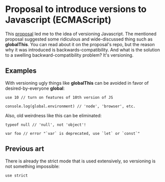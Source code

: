 # Proposal to introduce versions to Javascript (ECMAScript)

This [proposal](https://github.com/tc39/proposal-global) led me to the idea of versioning Javascript. The mentioned proposal suggested some ridiculous and wide-discussed thing such as **globalThis**. You can read about it on the proposal's repo, but the reason why it was introduced is backwards-compatibility. And what is the solution to a swelling backward-compatibility problem? It's versioning.

## Examples

With versioning ugly things like **globalThis** can be avoided in favor of desired-by-everyone **global**:

```
use 10 // turn on features of 10th version of JS

console.log(global.environment) // 'node', 'browser', etc.
```

Also, old weirdness like this can be eliminated:

```
typeof null // 'null', not 'object'!

var foo // error "`var` is deprecated, use `let` or `const`"
```

## Previous art

There is already the strict mode that is used extensively, so versioning is not something impossible:

```
use strict
```

